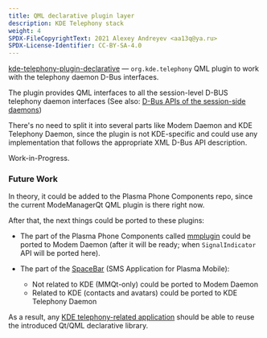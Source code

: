 ```yaml
---
title: QML declarative plugin layer
description: KDE Telephony stack
weight: 4
SPDX-FileCopyrightText: 2021 Alexey Andreyev <aa13q@ya.ru>
SPDX-License-Identifier: CC-BY-SA-4.0
---
```


[kde-telephony-plugin-declarative](https://invent.kde.org/andreyev/kde-telephony-plugin-declarative) — `org.kde.telephony` QML plugin to work with the telephony daemon D-Bus interfaces.

The plugin provides QML interfaces to all the session-level D-BUS telephony daemon interfaces (See also: [D-Bus APIs of the session-side daemons](../session-daemon-userland-dbus-ipc-level#daemons))

There's no need to split it into several parts like Modem Daemon and KDE Telephony Daemon, since the plugin is not KDE-specific and could use any implementation that follows the appropriate XML D-Bus API description.

Work-in-Progress.

### Future Work

In theory, it could be added to the Plasma Phone Components repo, since the current ModeManagerQt QML plugin is there right now.

After that, the next things could be ported to these plugins:

+ The part of the Plasma Phone Components called [mmplugin](https://invent.kde.org/plasma/plasma-phone-components/-/tree/master/mmplugin) could be ported to Modem Daemon (after it will be ready; when `SignalIndicator` API will be ported here).

+ The part of the [SpaceBar](https://invent.kde.org/plasma-mobile/spacebar) (SMS Application for Plasma Mobile):
    + Not related to KDE (MMQt-only) could be ported to Modem Daemon
    + Related to KDE (contacts and avatars) could be ported to KDE Telephony Daemon

As a result, any [KDE telephony-related application](../kde-application-layer) should be able to reuse the introduced Qt/QML declarative library.